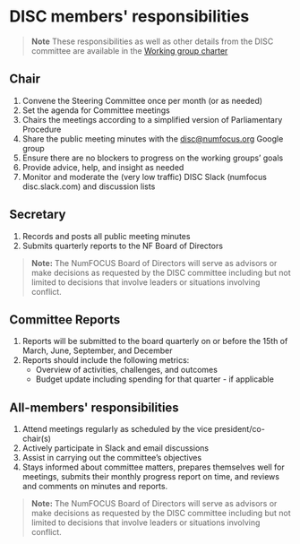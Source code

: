 # DISC members' responsibilities

> **Note**
> These responsibilities as well as other details from the DISC committee are available in the [Working group charter](DISC-Committee-Charter-2021.pdf)

## Chair

1. Convene the Steering Committee once per month (or as needed)
2. Set the agenda for Committee meetings
3. Chairs the meetings according to a simplified version of Parliamentary Procedure
4. Share the public meeting minutes with the <disc@numfocus.org> Google group
5. Ensure there are no blockers to progress on the working groups’ goals
6. Provide advice, help, and insight as needed
7. Monitor and moderate the (very low traffic) DISC Slack (numfocus disc.slack.com) and discussion lists

## Secretary

1. Records and posts all public meeting minutes
2. Submits quarterly reports to the NF Board of Directors

> **Note:**
> The NumFOCUS Board of Directors will serve as advisors or make decisions as requested by the DISC committee including but not limited to decisions that involve leaders or situations involving conflict.

## Committee Reports

1. Reports will be submitted to the board quarterly on or before the 15th of March, June,
   September, and December
2. Reports should include the following metrics:
   - Overview of activities, challenges, and outcomes
   - Budget update including spending for that quarter - if applicable

## All-members' responsibilities

1. Attend meetings regularly as scheduled by the vice president/co-chair(s)
2. Actively participate in Slack and email discussions
3. Assist in carrying out the committee’s objectives
4. Stays informed about committee matters, prepares themselves well for meetings, submits their monthly progress report
   on time, and reviews and comments on minutes and reports.

> **Note:**
> The NumFOCUS Board of Directors will serve as advisors or make decisions as requested by the DISC committee including
> but not limited to decisions that involve leaders or situations involving conflict.

